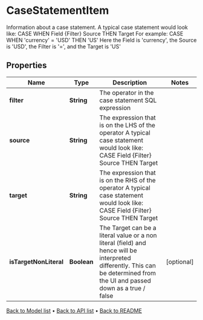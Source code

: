 

# CaseStatementItem

Information about a case statement.  A typical case statement would look like:  CASE WHEN Field {Filter} Source THEN Target  For example: CASE WHEN 'currency' = 'USD' THEN 'US'  Here the Field is 'currency', the Source is 'USD', the Filter is '=', and the Target is 'US'

## Properties

| Name | Type | Description | Notes |
|------------ | ------------- | ------------- | -------------|
|**filter** | **String** | The operator in the case statement SQL expression |  |
|**source** | **String** | The expression that is on the LHS of the operator  A typical case statement would look like:  CASE Field {Filter} Source THEN Target |  |
|**target** | **String** | The expression that is on the RHS of the operator  A typical case statement would look like:  CASE Field {Filter} Source THEN Target |  |
|**isTargetNonLiteral** | **Boolean** | The Target can be a literal value or a non literal (field) and  hence will be interpreted differently.  This can be determined from the UI and passed down as a true / false |  [optional] |



[Back to Model list](../README.md#documentation-for-models) &#8226; [Back to API list](../README.md#documentation-for-api-endpoints) &#8226; [Back to README](../README.md)


